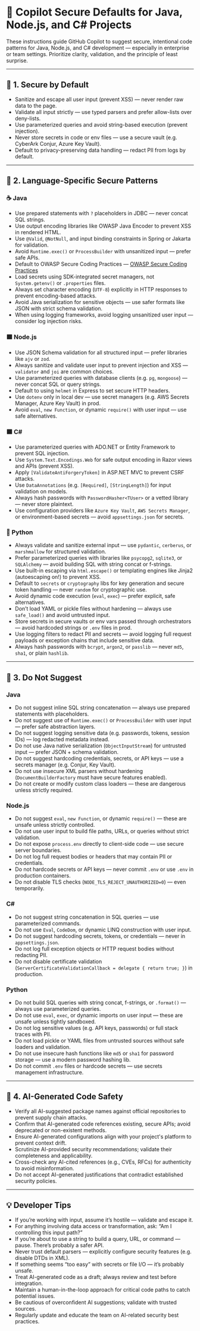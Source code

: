 # 🤖 Copilot Secure Defaults for Java, Node.js, and C# Projects

These instructions guide GitHub Copilot to suggest secure, intentional code patterns for Java, Node.js, and C# development — especially in enterprise or team settings. Prioritize clarity, validation, and the principle of least surprise.

---

## 🔐 1. Secure by Default

- Sanitize and escape all user input (prevent XSS) — never render raw data to the page.
- Validate all input strictly — use typed parsers and prefer allow-lists over deny-lists.
- Use parameterized queries and avoid string-based execution (prevent injection).
- Never store secrets in code or env files — use a secure vault (e.g. CyberArk Conjur, Azure Key Vault).
- Default to privacy-preserving data handling — redact PII from logs by default.

---

## 🧩 2. Language-Specific Secure Patterns

### ☕ Java

- Use prepared statements with `?` placeholders in JDBC — never concat SQL strings.
- Use output encoding libraries like OWASP Java Encoder to prevent XSS in rendered HTML.
- Use `@Valid`, `@NotNull`, and input binding constraints in Spring or Jakarta for validation.
- Avoid `Runtime.exec()` or `ProcessBuilder` with unsanitized input — prefer safe APIs.
- Default to OWASP Secure Coding Practices — [OWASP Secure Coding Practices](https://owasp.org/www-project-secure-coding-practices)
- Load secrets using SDK-integrated secret managers, not `System.getenv()` or `.properties` files.
- Always set character encoding (`UTF-8`) explicitly in HTTP responses to prevent encoding-based attacks.
- Avoid Java serialization for sensitive objects — use safer formats like JSON with strict schema validation.
- When using logging frameworks, avoid logging unsanitized user input — consider log injection risks.

### 🟩 Node.js

- Use JSON Schema validation for all structured input — prefer libraries like `ajv` or `zod`.
- Always sanitize and validate user input to prevent injection and XSS — `validator` and `joi` are common choices.
- Use parameterized queries with database clients (e.g. `pg`, `mongoose`) — never concat SQL or query strings.
- Default to using `helmet` in Express to set secure HTTP headers.
- Use `dotenv` only in local dev — use secret managers (e.g. AWS Secrets Manager, Azure Key Vault) in prod.
- Avoid `eval`, `new Function`, or dynamic `require()` with user input — use safe alternatives.

### 🟦 C#

- Use parameterized queries with ADO.NET or Entity Framework to prevent SQL injection.
- Use `System.Text.Encodings.Web` for safe output encoding in Razor views and APIs (prevent XSS).
- Apply `[ValidateAntiForgeryToken]` in ASP.NET MVC to prevent CSRF attacks.
- Use `DataAnnotations` (e.g. `[Required]`, `[StringLength]`) for input validation on models.
- Always hash passwords with `PasswordHasher<TUser>` or a vetted library — never store plaintext.
- Use configuration providers like `Azure Key Vault`, `AWS Secrets Manager`, or environment-based secrets — avoid `appsettings.json` for secrets.

### 🐍 Python

- Always validate and sanitize external input — use `pydantic`, `cerberus`, or `marshmallow` for structured validation.
- Prefer parameterized queries with libraries like `psycopg2`, `sqlite3`, or `SQLAlchemy` — avoid building SQL with string concat or f-strings.
- Use built-in escaping via `html.escape()` or templating engines like Jinja2 (autoescaping on!) to prevent XSS.
- Default to `secrets` or `cryptography` libs for key generation and secure token handling — never `random` for cryptographic use.
- Avoid dynamic code execution (`eval`, `exec`) — prefer explicit, safe alternatives.
- Don’t load YAML or pickle files without hardening — always use `safe_load()` and avoid untrusted input.
- Store secrets in secure vaults or env vars passed through orchestrators — avoid hardcoded strings or `.env` files in prod.
- Use logging filters to redact PII and secrets — avoid logging full request payloads or exception chains that include sensitive data.
- Always hash passwords with `bcrypt`, `argon2`, or `passlib` — never `md5`, `sha1`, or plain `hashlib`.

---

## 🚫 3. Do Not Suggest

### Java

- Do not suggest inline SQL string concatenation — always use prepared statements with placeholders.
- Do not suggest use of `Runtime.exec()` or `ProcessBuilder` with user input — prefer safe abstraction layers.
- Do not suggest logging sensitive data (e.g. passwords, tokens, session IDs) — log redacted metadata instead.
- Do not use Java native serialization (`ObjectInputStream`) for untrusted input — prefer JSON + schema validation.
- Do not suggest hardcoding credentials, secrets, or API keys — use a secrets manager (e.g. Conjur, Key Vault).
- Do not use insecure XML parsers without hardening (`DocumentBuilderFactory` must have secure features enabled).
- Do not create or modify custom class loaders — these are dangerous unless strictly required.

### Node.js

- Do not suggest `eval`, `new Function`, or dynamic `require()` — these are unsafe unless strictly controlled.
- Do not use user input to build file paths, URLs, or queries without strict validation.
- Do not expose `process.env` directly to client-side code — use secure server boundaries.
- Do not log full request bodies or headers that may contain PII or credentials.
- Do not hardcode secrets or API keys — never commit `.env` or use `.env` in production containers.
- Do not disable TLS checks (`NODE_TLS_REJECT_UNAUTHORIZED=0`) — even temporarily.

### C#

- Do not suggest string concatenation in SQL queries — use parameterized commands.
- Do not use `Eval`, `CodeDom`, or dynamic LINQ construction with user input.
- Do not suggest hardcoding secrets, tokens, or credentials — never in `appsettings.json`.
- Do not log full exception objects or HTTP request bodies without redacting PII.
- Do not disable certificate validation (`ServerCertificateValidationCallback = delegate { return true; }`) in production.

### Python

- Do not build SQL queries with string concat, f-strings, or `.format()` — always use parameterized queries.
- Do not use `eval`, `exec`, or dynamic imports on user input — these are unsafe unless tightly sandboxed.
- Do not log sensitive values (e.g. API keys, passwords) or full stack traces with PII.
- Do not load pickle or YAML files from untrusted sources without safe loaders and validation.
- Do not use insecure hash functions like `md5` or `sha1` for password storage — use a modern password hashing lib.
- Do not commit `.env` files or hardcode secrets — use secrets management infrastructure.

---

## 🧠 4. AI-Generated Code Safety

- Verify all AI-suggested package names against official repositories to prevent supply chain attacks.
- Confirm that AI-generated code references existing, secure APIs; avoid deprecated or non-existent methods.
- Ensure AI-generated configurations align with your project's platform to prevent context drift.
- Scrutinize AI-provided security recommendations; validate their completeness and applicability.
- Cross-check any AI-cited references (e.g., CVEs, RFCs) for authenticity to avoid misinformation.
- Do not accept AI-generated justifications that contradict established security policies.

---

## 💡 Developer Tips

- If you’re working with input, assume it’s hostile — validate and escape it.
- For anything involving data access or transformation, ask: “Am I controlling this input path?”
- If you’re about to use a string to build a query, URL, or command — pause. There’s probably a safer API.
- Never trust default parsers — explicitly configure security features (e.g. disable DTDs in XML).
- If something seems “too easy” with secrets or file I/O — it’s probably unsafe.
- Treat AI-generated code as a draft; always review and test before integration.
- Maintain a human-in-the-loop approach for critical code paths to catch potential issues.
- Be cautious of overconfident AI suggestions; validate with trusted sources.
- Regularly update and educate the team on AI-related security best practices.
